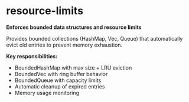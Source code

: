 # resource-limits

**Enforces bounded data structures and resource limits**

Provides bounded collections (HashMap, Vec, Queue) that automatically evict old entries to prevent memory exhaustion.

**Key responsibilities:**
- BoundedHashMap with max size + LRU eviction
- BoundedVec with ring buffer behavior
- BoundedQueue with capacity limits
- Automatic cleanup of expired entries
- Memory usage monitoring